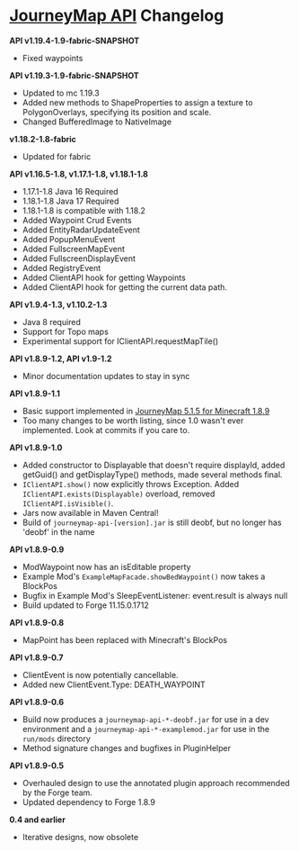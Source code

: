 [JourneyMap API](https://github.com/TeamJM/journeymap-api) Changelog
======================================================
**API v1.19.4-1.9-fabric-SNAPSHOT**
* Fixed waypoints

**API v1.19.3-1.9-fabric-SNAPSHOT**
* Updated to mc 1.19.3
* Added new methods to ShapeProperties to assign a texture to PolygonOverlays, specifying its position and scale.
* Changed BufferedImage to NativeImage

**v1.18.2-1.8-fabric**
* Updated for fabric

**API v1.16.5-1.8, v1.17.1-1.8, v1.18.1-1.8** 
* 1.17.1-1.8 Java 16 Required
* 1.18.1-1.8 Java 17 Required
* 1.18.1-1.8 is compatible with 1.18.2
* Added Waypoint Crud Events
* Added EntityRadarUpdateEvent
* Added PopupMenuEvent
* Added FullscreenMapEvent
* Added FullscreenDisplayEvent
* Added RegistryEvent
* Added ClientAPI hook for getting Waypoints
* Added ClientAPI hook for getting the current data path.

**API v1.9.4-1.3, v1.10.2-1.3**

* Java 8 required
* Support for Topo maps
* Experimental support for IClientAPI.requestMapTile()

**API v1.8.9-1.2, API v1.9-1.2**
* Minor documentation updates to stay in sync

**API v1.8.9-1.1**

* Basic support implemented in [JourneyMap 5.1.5 for Minecraft 1.8.9](http://minecraft.curseforge.com/projects/journeymap-32274/files/2285371)
* Too many changes to be worth listing, since 1.0 wasn't ever implemented. Look at commits if you care to.

**API v1.8.9-1.0**

* Added constructor to Displayable that doesn't require displayId, added getGuid() and getDisplayType() methods, made several methods final.
* `IClientAPI.show()` now explicitly throws Exception. Added `IClientAPI.exists(Displayable)` overload, removed `IClientAPI.isVisible()`.
* Jars now available in Maven Central!
* Build of `journeymap-api-[version].jar` is still deobf, but no longer has 'deobf' in the name

**API v1.8.9-0.9**

* ModWaypoint now has an isEditable property
* Example Mod's `ExampleMapFacade.showBedWaypoint()` now takes a BlockPos
* Bugfix in Example Mod's SleepEventListener: event.result is always null
* Build updated to Forge 11.15.0.1712

**API v1.8.9-0.8**

* MapPoint has been replaced with Minecraft's BlockPos

**API v1.8.9-0.7**

* ClientEvent is now potentially cancellable.
* Added new ClientEvent.Type: DEATH_WAYPOINT

**API v1.8.9-0.6**

* Build now produces a `journeymap-api-*-deobf.jar` for use in a dev environment and a `journeymap-api-*-examplemod.jar` for use in the `run/mods` directory
* Method signature changes and bugfixes in PluginHelper

**API v1.8.9-0.5**

* Overhauled design to use the annotated plugin approach recommended by the Forge team.
* Updated dependency to Forge 1.8.9

**0.4 and earlier**

* Iterative designs, now obsolete
